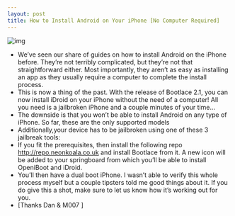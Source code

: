 ```yaml
---
layout: post
title: How to Install Android on Your iPhone [No Computer Required]
---
```

![img](http://media.idownloadblog.com/wp-content/uploads/2010/11/Android-Eats-Apple.jpg)
* We’ve seen our share of guides on how to install Android on the iPhone before. They’re not terribly complicated, but they’re not that straightforward either. Most importantly, they aren’t as easy as installing an app as they usually require a computer to complete the install process.
* This is now a thing of the past. With the release of Bootlace 2.1, you can now install iDroid on your iPhone without the need of a computer! All you need is a jailbroken iPhone and a couple minutes of your time…
* The downside is that you won’t be able to install Android on any type of iPhone. So far, these are the only supported models
* Additionally,your device has to be jailbroken using one of these 3 jailbreak tools:
* If you fit the prerequisites, then install the following repo http://repo.neonkoala.co.uk and install Bootlace from it. A new icon will be added to your springboard from which you’ll be able to install OpeniBoot and iDroid.
* You’ll then have a dual boot iPhone. I wasn’t able to verify this whole process myself but a couple tipsters told me good things about it. If you do give this a shot, make sure to let us know how it’s working out for you.
* [Thanks Dan & M007 ]


